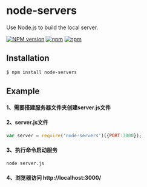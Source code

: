 # node-servers
Use Node.js to build the local server.

[![NPM version](https://img.shields.io/npm/v/node-servers.svg)](https://github.com/hideweb/node-servers)
[![npm](https://img.shields.io/npm/dm/node-servers.svg)](https://github.com/hideweb/node-servers)
[![npm](https://img.shields.io/npm/l/node-servers.svg)](https://github.com/hideweb/node-servers)

## Installation

```bash
$ npm install node-servers
```

## Example
#### 1、需要搭建服务器文件夹创建server.js文件
#### 2、server.js文件
```js
var server = require('node-servers')({PORT:3000});
```
#### 3、执行命令启动服务
```bash
node server.js
```

#### 4、浏览器访问 http://localhost:3000/

